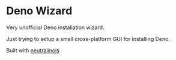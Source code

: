 # Deno Wizard

Very unofficial Deno installation wizard.

Just trying to setup a small cross-platform GUI for installing Deno.

Built with [neutralinojs](https://github.com/neutralinojs/neutralinojs)
